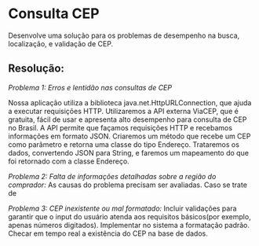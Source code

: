 # Consulta CEP

Desenvolve uma solução para os problemas de desempenho na busca, localização, e validação de CEP.

## Resolução:
 *Problema 1: Erros e lentidão nas consultas de CEP*

Nossa aplicação utiliza a biblioteca java.net.HttpURLConnection, que ajuda a executar requisições HTTP. 
Utilizaremos a API externa ViaCEP, que é gratuita, fácil de usar e apresenta alto desempenho para consulta de CEP no Brasil. A API permite que façamos requisições HTTP e recebamos informações em formato JSON.
Criaremos um método que recebe um CEP como parâmetro e retorna uma classe do tipo Endereço. Trataremos os dados, convertendo JSON para String,  e faremos um mapeamento do que foi retornado com a classe Endereço. 

 *Problema 2: Falta de informações detalhadas sobre a região do comprador:*
As causas do problema precisam ser avaliadas. Caso se trate de 

 *Problema 3: CEP inexistente ou mal formatado:*
Incluir validações para garantir que o input do usuário atenda aos    requisitos básicos(por exemplo, apenas números digitados). Implementar no sistema a formatação padrão.
Checar em tempo real a existência do CEP na base de dados.

